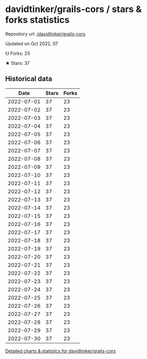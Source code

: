 # davidtinker/grails-cors / stars & forks statistics

Repository url: [/davidtinker/grails-cors](https://github.com/davidtinker/grails-cors)

Updated on Oct 2022, 07

☋ Forks: 23

★ Stars: 37

## Historical data
| Date | Stars | Forks |
|------|-------|-------|
| 2022-07-01 | 37 | 23 | 
| 2022-07-02 | 37 | 23 | 
| 2022-07-03 | 37 | 23 | 
| 2022-07-04 | 37 | 23 | 
| 2022-07-05 | 37 | 23 | 
| 2022-07-06 | 37 | 23 | 
| 2022-07-07 | 37 | 23 | 
| 2022-07-08 | 37 | 23 | 
| 2022-07-09 | 37 | 23 | 
| 2022-07-10 | 37 | 23 | 
| 2022-07-11 | 37 | 23 | 
| 2022-07-12 | 37 | 23 | 
| 2022-07-13 | 37 | 23 | 
| 2022-07-14 | 37 | 23 | 
| 2022-07-15 | 37 | 23 | 
| 2022-07-16 | 37 | 23 | 
| 2022-07-17 | 37 | 23 | 
| 2022-07-18 | 37 | 23 | 
| 2022-07-19 | 37 | 23 | 
| 2022-07-20 | 37 | 23 | 
| 2022-07-21 | 37 | 23 | 
| 2022-07-22 | 37 | 23 | 
| 2022-07-23 | 37 | 23 | 
| 2022-07-24 | 37 | 23 | 
| 2022-07-25 | 37 | 23 | 
| 2022-07-26 | 37 | 23 | 
| 2022-07-27 | 37 | 23 | 
| 2022-07-28 | 37 | 23 | 
| 2022-07-29 | 37 | 23 | 
| 2022-07-30 | 37 | 23 | 


[Detailed charts & statistics for davidtinker/grails-cors](https://reviewgithub.com/rep/davidtinker/grails-cors)
